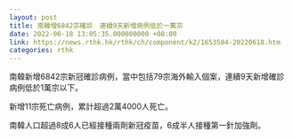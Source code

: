 ```yaml
---
layout: post
title: 南韓增6842宗確診　連續9天新增病例低於一萬宗
date: 2022-06-18 13:05:35.000000000 +08:00
link: https://news.rthk.hk/rthk/ch/component/k2/1653584-20220618.htm
categories: rthk
---
```


南韓新增6842宗新冠確診病例，當中包括79宗海外輸入個案，連續9天新增確診病例低於1萬宗以下。

新增11宗死亡病例，累計超過2萬4000人死亡。

南韓人口超過8成6人已經接種兩劑新冠疫苗，6成半人接種第一針加強劑。
